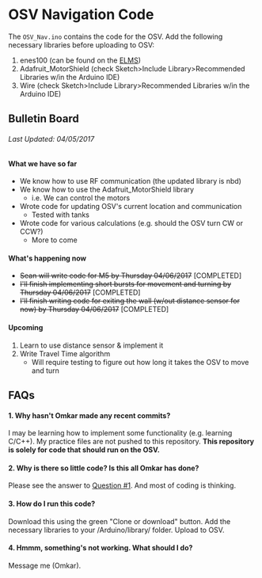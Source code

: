 # OSV Navigation Code


The `OSV_Nav.ino` contains the code for the OSV. Add the following necessary
libraries before uploading to OSV:
1. enes100 (can be found on the [ELMS](https://myelms.umd.edu/courses/1223708/files/folder/Arduino%20Files))
2. Adafruit_MotorShield (check Sketch>Include Library>Recommended Libraries w/in
    the Arduino IDE)
3. Wire (check Sketch>Include Library>Recommended Libraries w/in
    the Arduino IDE)

## Bulletin Board
###### *Last Updated: 04/05/2017*

#### What we have so far
* We know how to use RF communication (the updated library is nbd)
* We know how to use the Adafruit_MotorShield library
    * i.e. We can control the motors
* Wrote code for updating OSV's current location and communication
    * Tested with tanks
* Wrote code for various calculations (e.g. should the OSV turn CW or CCW?)
    * More to come

#### What's happening now
* ~~Sean will write code for M5 by Thursday 04/06/2017~~ [COMPLETED]
* ~~I'll finish implementing short bursts for movement and turning by Thursday 04/06/2017~~ [COMPLETED]
* ~~I'll finish writing code for exiting the wall (w/out distance sensor for now) by Thursday 04/06/2017~~ [COMPLETED]

#### Upcoming
1. Learn to use distance sensor & implement it
2. Write Travel Time algorithm
    * Will require testing to figure out how long it takes the OSV to move and turn

## FAQs

#### 1. Why hasn't Omkar made any recent commits?
I may be learning how to implement some functionality (e.g. learning C/C++).
My practice files are not pushed to this repository. <b>This repository is
solely for code that should run on the OSV.</b>

#### 2. Why is there so little code? Is this all Omkar has done?
Please see the answer to [Question #1](https://github.com/konaraddio/OSV_Nav#1-why-hasnt-omkar-made-any-recent-commits).
And most of coding is thinking.

#### 3. How do I run this code?
Download this using the green "Clone or download" button. Add the necessary
libraries to your /Arduino/library/ folder. Upload to OSV.

#### 4. Hmmm, something's not working. What should I do?
Message me (Omkar).
